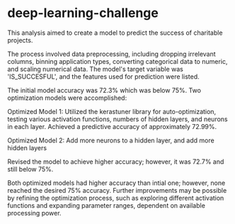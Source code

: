 # deep-learning-challenge

This analysis aimed to create a model to predict the success of charitable projects. 

The process involved data preprocessing, including dropping irrelevant columns, binning application types, converting categorical data to numeric, and scaling numerical data. The model's target variable was 'IS_SUCCESFUL', and the features used for prediction were listed. 

The initial model accuracy was 72.3% which was below 75%. Two optimization models were accomplished:

Optimized Model 1:
Utilized the kerastuner library for auto-optimization, testing various activation functions, numbers of hidden layers, and neurons in each layer.
Achieved a predictive accuracy of approximately 72.99%.

Optimized Model 2:
Add more neurons to a hidden layer, and 
add more hidden layers

Revised the model to achieve higher accuracy; however, it was 72.7% and still below 75%.




Both optimized models had higher accuracy than intial one; however, none reached the desired 75% accuracy. Further improvements may be possible by refining the optimization process, such as exploring different activation functions and expanding parameter ranges, dependent on available processing power.
